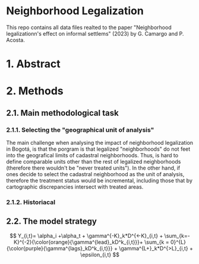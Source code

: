 # Neighborhood Legalization

This repo contains all data files realted to the paper "Neighborhood legalizationn's effect on informal settlems" (2023) by G. Camargo and P. Acosta.

# 1. Abstract

# 2. Methods

## 2.1. Main methodological task

### 2.1.1. Selecting the "geographical unit of analysis"

The main challenge when analysing the impact of neighborhood legalization in Bogotá, is that the porgram is that legalized "neighborhoods" do not feet into the geografical limits of cadastral neighborhoods. Thus, is hard to define comparable units other than the rest of legalized neighborhoods (therefore there wouldn't be "never treated units"). In the other hand, if ones decide to select the cadastral neighborhood as the unit of analysis, therefore the treatment status would be incremental, including those that by cartographic discrepancies intersect with treated areas.

### 2.1.2. Historiacal 

## 2.2. The model strategy

$$
Y_{i,t}= \alpha_i +\alpha_t + \gamma^{-K}_k*D^{<-K}_{i,t} + \sum_{k=-K}^{-2}{\color{orange}{\gamma^{lead}_kD^k_{i,t}}}+ \sum_{k = 0}^{L}{\color{purple}{\gamma^{lags}_kD^k_{i,t}}} + \gamma^{L+}_k*D^{>L}_{i,t} + \epsilon_{i,t}
$$
